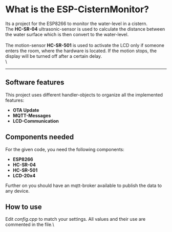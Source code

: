 # **What is the ESP-CisternMonitor?**
Its a project for the ESP8266 to monitor the water-level in a cistern.\
The **HC-SR-04** ultrasonic-sensor is used to calculate the distance between the
water surface which is then convert to the water-level.\
\
The motion-sensor **HC-SR-501** is used to activate the LCD only if someone enters the room, where the hardware is located. If the motion stops, the display will be turned off after a certain delay.\
\

****

## Software features
This project uses different handler-objects to organize all the implemented features:
- **OTA Update**
- **MQTT-Messages**
- **LCD-Communication**



## Components needed
For the given code, you need the following components:
 - **ESP8266**
 - **HC-SR-04**
 - **HC-SR-501**
 - **LCD-20x4**

Further on you should have an mqtt-broker available to publish the data to any device.  

## How to use
Edit *config.cpp* to match your settings. All values and their use are commented in the file.\

